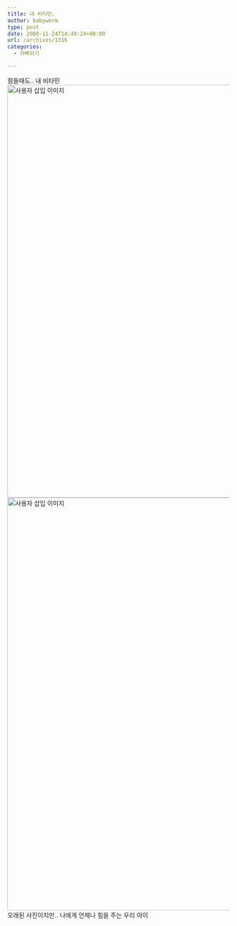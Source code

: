 ```yaml
---
title: 내 비타민.
author: babyworm
type: post
date: 2008-11-24T14:49:24+00:00
url: /archives/1316
categories:
  - 아빠되기

---
```

힘들때도.. 내 비타민  
<img loading="lazy" decoding="async" src="https://i0.wp.com/babyworm.net/wordpress/wp-content/uploads/1/pk0.JPG?resize=625%2C933" class="aligncenter" width="625" height="933" alt="사용자 삽입 이미지" data-recalc-dims="1" />  
<img loading="lazy" decoding="async" src="https://i0.wp.com/babyworm.net/wordpress/wp-content/uploads/1/ok1.JPG?resize=625%2C933" class="aligncenter" width="625" height="933" alt="사용자 삽입 이미지" data-recalc-dims="1" />  
오래된 사진이지만.. 나에게 언제나 힘을 주는 우리 아이